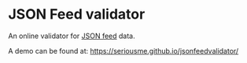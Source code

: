 # JSON Feed validator
An online validator for [JSON feed](http://jsonfeed.org) data.

A demo can be found at: https://seriousme.github.io/jsonfeedvalidator/

